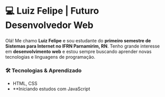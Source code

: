 # 💻 Luiz Felipe | Futuro Desenvolvedor Web

### 
Olá! Me chamo **Luiz Felipe** e sou estudante do **primeiro semestre de Sistemas para Internet no IFRN Parnamirim, RN**. Tenho grande interesse em **desenvolvimento web** e estou sempre buscando aprender novas tecnologias e linguagens de programação.

### 🛠️ Tecnologias & Aprendizado
- HTML, CSS 
- **Iniciando estudos com JavaScript
